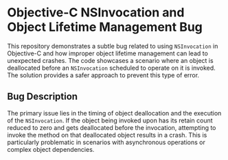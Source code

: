 # Objective-C NSInvocation and Object Lifetime Management Bug

This repository demonstrates a subtle bug related to using `NSInvocation` in Objective-C and how improper object lifetime management can lead to unexpected crashes.  The code showcases a scenario where an object is deallocated before an `NSInvocation` scheduled to operate on it is invoked.  The solution provides a safer approach to prevent this type of error.

## Bug Description
The primary issue lies in the timing of object deallocation and the execution of the `NSInvocation`. If the object being invoked upon has its retain count reduced to zero and gets deallocated before the invocation, attempting to invoke the method on that deallocated object results in a crash. This is particularly problematic in scenarios with asynchronous operations or complex object dependencies.